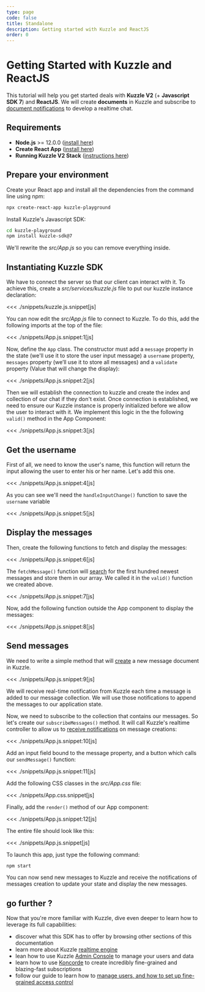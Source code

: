 ```yaml
---
type: page
code: false
title: Standalone
description: Getting started with Kuzzle and ReactJS
order: 0
---
```


# Getting Started with Kuzzle and ReactJS

This tutorial will help you get started deals with **Kuzzle V2** (+ **Javascript SDK 7**) and **ReactJS**. We will create **documents** in Kuzzle and subscribe to
[document notifications](/sdk/js/7/essentials/realtime-notifications#document-messages) to develop a realtime chat.

## Requirements

- **Node.js** >= 12.0.0 ([install here](https://nodejs.org/en/download/))
- **Create React App** ([install here](https://github.com/facebook/create-react-app))
- **Running Kuzzle V2 Stack** ([instructions here](/core/2/guides/getting-started/running-kuzzle))

## Prepare your environment

Create your React app and install all the dependencies from the command line using npm:
```bash
npx create-react-app kuzzle-playground
```
Install Kuzzle's Javascript SDK: 
```bash
cd kuzzle-playground
npm install kuzzle-sdk@7
```

We'll rewrite the *src/App.js* so you can remove everything inside.

## Instantiating Kuzzle SDK

We have to connect the server so that our client can interact with it.
To achieve this, create a *src/services/kuzzle.js* file to put our kuzzle instance declaration:

<<< ./snippets/kuzzle.js.snippet[js]

You can now edit the *src/App.js* file to connect to Kuzzle. To do this, add the following imports at the top of the file:

<<< ./snippets/App.js.snippet:1[js]

Now, define the `App` class. The constructor must add a `message` property in the state (we'll use it to store the user input message) a `username` property, `messages` property (we’ll use it to store all messages) and a `validate` property (Value that will change the display):

<<< ./snippets/App.js.snippet:2[js]

Then we will establish the connection to kuzzle and create the index and collection of our chat if they don't exist. Once connection is established, we need to ensure our Kuzzle instance is properly initialized before we allow the user to interact with it. We implement this logic in the the following `valid()` method in the App Component:

<<< ./snippets/App.js.snippet:3[js]

## Get the username

First of all, we need to know the user's name, this function will return the input allowing the user to enter his or her name. Let's add this one.

<<< ./snippets/App.js.snippet:4[js]

As you can see we'll need the `handleInputChange()` function to save the `username` variable

<<< ./snippets/App.js.snippet:5[js]

## Display the messages

Then, create the following functions to fetch and display the messages:

<<< ./snippets/App.js.snippet:6[js]

The `fetchMessage()` function will [search](/sdk/js/7/controllers/document/search) for the first hundred newest messages and store them in our array. We called it in the `valid()` function we created above.

<<< ./snippets/App.js.snippet:7[js]

Now, add the following function outside the App component to display the messages:

<<< ./snippets/App.js.snippet:8[js]

## Send messages

We need to write a simple method that will [create](/sdk/js/7/controllers/document/create) a new message document in Kuzzle.

<<< ./snippets/App.js.snippet:9[js]

We will receive real-time notification from Kuzzle each time a message is added to our message collection.
We will use those notifications to append the messages to our application state.

Now, we need to subscribe to the collection that contains our messages. So let's create our `subscribeMessages()` method. It will call Kuzzle's realtime controller to allow us to [receive notifications](/sdk/js/7/controllers/realtime/subscribe) on message creations:

<<< ./snippets/App.js.snippet:10[js]

Add an input field bound to the message property, and a button which calls our `sendMessage()` function: 

<<< ./snippets/App.js.snippet:11[js]

Add the following CSS classes in the *src/App.css* file:

<<< ./snippets/App.css.snippet[js]

Finally, add the `render()` method of our App component:

<<< ./snippets/App.js.snippet:12[js]

The entire file should look like this:

<<< ./snippets/App.js.snippet[js]

To launch this app, just type the following command:

```bash
npm start
```

You can now send new messages to Kuzzle and receive the notifications of messages creation to update your state and display the new messages.

## go further ?

Now that you're more familiar with Kuzzle, dive even deeper to learn how to leverage its full capabilities:

- discover what this SDK has to offer by browsing other sections of this documentation
- learn more about Kuzzle [realtime engine](/core/2/guides/essentials/real-time)
- lean how to use Kuzzle [Admin Console](/core/2/guides/essentials/admin-console) to manage your users and data
- learn how to use [Koncorde](/core/2/guides/cookbooks/realtime-api/introduction) to create incredibly fine-grained and blazing-fast subscriptions
- follow our guide to learn how to [manage users, and how to set up fine-grained access control](/core/2/guides/essentials/security)

